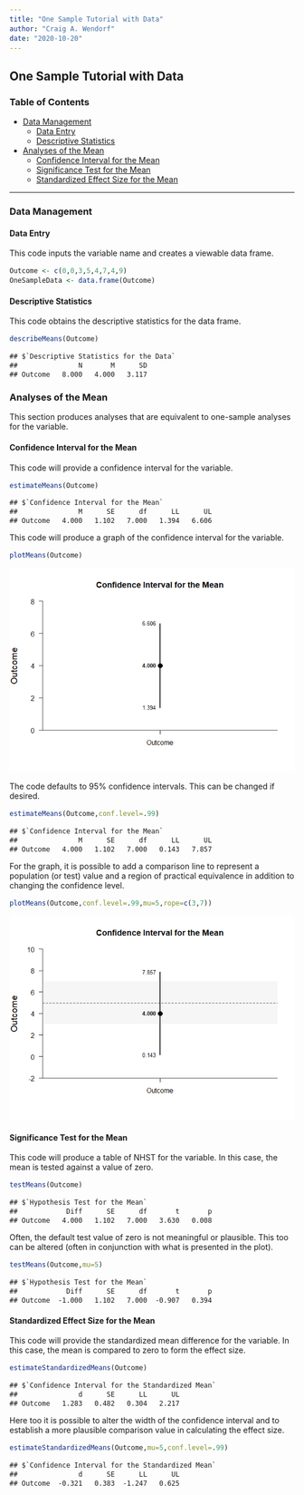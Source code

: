 ```yaml
---
title: "One Sample Tutorial with Data"
author: "Craig A. Wendorf"
date: "2020-10-20"
---
```


## One Sample Tutorial with Data

### Table of Contents

- [Data Management](#data-management)
  - [Data Entry](#data-entry)
  - [Descriptive Statistics](#descriptive-statistics)
- [Analyses of the Mean](#analyses-of-the-mean)
  - [Confidence Interval for the Mean](#confidence-interval-for-the-mean)
  - [Significance Test for the Mean](#significance-test-for-the-mean)
  - [Standardized Effect Size for the Mean](#standardized-effect-size-for-the-mean)

---

### Data Management

#### Data Entry

This code inputs the variable name and creates a viewable data frame.

```r
Outcome <- c(0,0,3,5,4,7,4,9)
OneSampleData <- data.frame(Outcome)
```

#### Descriptive Statistics

This code obtains the descriptive statistics for the data frame.

```r
describeMeans(Outcome)
```

```
## $`Descriptive Statistics for the Data`
##               N       M      SD
## Outcome   8.000   4.000   3.117
```

### Analyses of the Mean

This section produces analyses that are equivalent to one-sample analyses for the variable.

#### Confidence Interval for the Mean

This code will provide a confidence interval for the variable.

```r
estimateMeans(Outcome)
```

```
## $`Confidence Interval for the Mean`
##               M      SE      df      LL      UL
## Outcome   4.000   1.102   7.000   1.394   6.606
```

This code will produce a graph of the confidence interval for the variable.

```r
plotMeans(Outcome)
```

![](figures/OneSample-MeansA-1.png)<!-- -->

The code defaults to 95% confidence intervals. This can be changed if desired.

```r
estimateMeans(Outcome,conf.level=.99)
```

```
## $`Confidence Interval for the Mean`
##               M      SE      df      LL      UL
## Outcome   4.000   1.102   7.000   0.143   7.857
```

For the graph, it is possible to add a comparison line to represent a population (or test) value and a region of practical equivalence in addition to changing the confidence level.

```r
plotMeans(Outcome,conf.level=.99,mu=5,rope=c(3,7))
```

![](figures/OneSample-MeansB-1.png)<!-- -->

#### Significance Test for the Mean

This code will produce a table of NHST for the variable. In this case, the mean is tested against a value of zero.

```r
testMeans(Outcome)
```

```
## $`Hypothesis Test for the Mean`
##            Diff      SE      df       t       p
## Outcome   4.000   1.102   7.000   3.630   0.008
```

Often, the default test value of zero is not meaningful or plausible. This too can be altered (often in conjunction with what is presented in the plot).

```r
testMeans(Outcome,mu=5)
```

```
## $`Hypothesis Test for the Mean`
##            Diff      SE      df       t       p
## Outcome  -1.000   1.102   7.000  -0.907   0.394
```

#### Standardized Effect Size for the Mean

This code will provide the standardized mean difference for the variable. In this case, the mean is compared to zero to form the effect size.

```r
estimateStandardizedMeans(Outcome)
```

```
## $`Confidence Interval for the Standardized Mean`
##               d      SE      LL      UL
## Outcome   1.283   0.482   0.304   2.217
```

Here too it is possible to alter the width of the confidence interval and to establish a more plausible comparison value in calculating the effect size.

```r
estimateStandardizedMeans(Outcome,mu=5,conf.level=.99)
```

```
## $`Confidence Interval for the Standardized Mean`
##               d      SE      LL      UL
## Outcome  -0.321   0.383  -1.247   0.625
```
